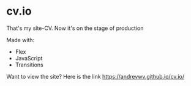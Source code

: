 # cv.io

That's my site-CV. Now it's on the stage of production

Made with: 
- Flex
- JavaScript
- Transitions

Want to view the site? Here is the link https://andrevwv.github.io/cv.io/
